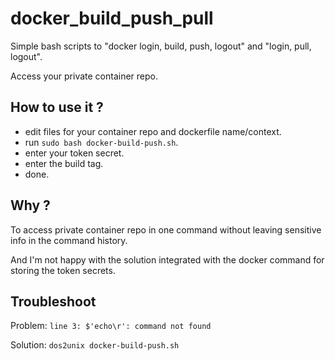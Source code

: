 # docker_build_push_pull
Simple bash scripts to "docker login, build, push, logout" and "login, pull, logout".

Access your private container repo.

## How to use it ?
- edit files for your container repo and dockerfile name/context.
- run `sudo bash docker-build-push.sh`.
- enter your token secret.
- enter the build tag.
- done.

## Why ?
To access private container repo in one command without leaving sensitive info in the command history.

And I'm not happy with the solution integrated with the docker command for storing the token secrets.

## Troubleshoot

Problem: `line 3: $'echo\r': command not found`

Solution: `dos2unix docker-build-push.sh`
